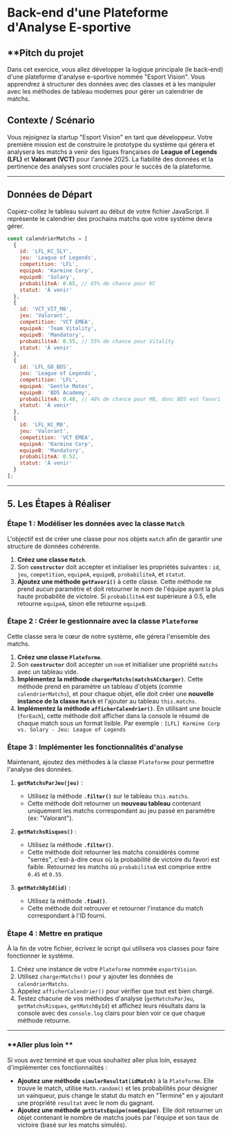 # **Back-end d'une Plateforme d'Analyse E-sportive**

## **Pitch du projet

Dans cet exercice, vous allez développer la logique
principale (le back-end) d'une plateforme d'analyse
e-sportive nommée "Esport Vision". Vous apprendrez à
structurer des données avec des classes et à les manipuler
avec les méthodes de tableau modernes pour gérer un
calendrier de matchs.

## **Contexte / Scénario**

Vous rejoignez la startup "Esport Vision" en tant que
développeur. Votre première mission est de construire le
prototype du système qui gérera et analysera les matchs à
venir des ligues françaises de **League of Legends (LFL)**
et **Valorant (VCT)** pour l'année 2025. La fiabilité des
données et la pertinence des analyses sont cruciales pour le
succès de la plateforme.

-----

## **Données de Départ**

Copiez-collez le tableau suivant au début de votre fichier JavaScript. Il représente le calendrier des prochains matchs que votre système devra gérer.
<!-- vous pouvez modifier comme bon vous semble les données, ce ne sont que des données par défaut, des données de bases. -->

```javascript
const calendrierMatchs = [
  {
    id: 'LFL_KC_SLY',
    jeu: 'League of Legends',
    competition: 'LFL',
    equipeA: 'Karmine Corp',
    equipeB: 'Solary',
    probabiliteA: 0.65, // 65% de chance pour KC
    statut: 'À venir'
  },
  {
    id: 'VCT_VIT_M8',
    jeu: 'Valorant',
    competition: 'VCT EMEA',
    equipeA: 'Team Vitality',
    equipeB: 'Mandatory',
    probabiliteA: 0.55, // 55% de chance pour Vitality
    statut: 'À venir'
  },
  {
    id: 'LFL_GO_BDS',
    jeu: 'League of Legends',
    competition: 'LFL',
    equipeA: 'Gentle Mates',
    equipeB: 'BDS Academy',
    probabiliteA: 0.48, // 48% de chance pour M8, donc BDS est favori
    statut: 'À venir'
  },
  {
    id: 'LFL_KC_M8',
    jeu: 'Valorant',
    competition: 'VCT EMEA',
    equipeA: 'Karmine Corp',
    equipeB: 'Mandatory',
    probabiliteA: 0.52,
    statut: 'À venir'
  }
];
```

-----

## **5. Les Étapes à Réaliser**

### **Étape 1 : Modéliser les données avec la classe `Match`**

L'objectif est de créer une classe pour nos objets `match` afin de garantir une structure de données cohérente.

1. **Créez une classe `Match`**.
2. Son **`constructor`** doit accepter et initialiser les propriétés suivantes : `id`, `jeu`, `competition`, `equipeA`, `equipeB`, `probabiliteA`, et `statut`.
3. **Ajoutez une méthode `getFavori()`** à cette classe. Cette méthode ne prend aucun paramètre et doit retourner le nom de l'équipe ayant la plus haute probabilité de victoire. Si `probabiliteA` est supérieure à 0.5, elle retourne `equipeA`, sinon elle retourne `equipeB`.

### **Étape 2 : Créer le gestionnaire avec la classe `Plateforme`**

Cette classe sera le cœur de notre système, elle gérera l'ensemble des matchs.

1. **Créez une classe `Plateforme`**.
2. Son **`constructor`** doit accepter un `nom` et initialiser une propriété `matchs` avec un tableau vide.
3. **Implémentez la méthode `chargerMatchs(matchsACcharger)`**. Cette méthode prend en paramètre un tableau d'objets (comme `calendrierMatchs`), et pour chaque objet, elle doit créer une **nouvelle instance de la classe `Match`** et l'ajouter au tableau `this.matchs`.
4. **Implémentez la méthode `afficherCalendrier()`**. En utilisant une boucle (`forEach`), cette méthode doit afficher dans la console le résumé de chaque match sous un format lisible. Par exemple :
    `[LFL] Karmine Corp vs. Solary - Jeu: League of Legends`

### **Étape 3 : Implémenter les fonctionnalités d'analyse**

Maintenant, ajoutez des méthodes à la classe `Plateforme` pour permettre l'analyse des données.

1. **`getMatchsParJeu(jeu)`** :

    * Utilisez la méthode **`.filter()`** sur le tableau `this.matchs`.
    * Cette méthode doit retourner un **nouveau tableau** contenant uniquement les matchs correspondant au jeu passé en paramètre (ex: "Valorant").

2. **`getMatchsRisques()`** :

      * Utilisez la méthode **`.filter()`**.
      * Cette méthode doit retourner les matchs considérés comme "serrés", c'est-à-dire ceux où la probabilité de victoire du favori est faible. Retournez les matchs où `probabiliteA` est comprise entre `0.45` et `0.55`.

3. **`getMatchById(id)`** :

      * Utilisez la méthode **`.find()`**.
      * Cette méthode doit retrouver et retourner l'instance du match correspondant à l'ID fourni.

### **Étape 4 : Mettre en pratique**

À la fin de votre fichier, écrivez le script qui utilisera vos classes pour faire fonctionner le système.

1. Créez une instance de votre `Plateforme` nommée `esportVision`.
2. Utilisez `chargerMatchs()` pour y ajouter les données de `calendrierMatchs`.
3. Appelez `afficherCalendrier()` pour vérifier que tout est bien chargé.
4. Testez chacune de vos méthodes d'analyse (`getMatchsParJeu`, `getMatchsRisques`, `getMatchById`) et affichez leurs résultats dans la console avec des `console.log` clairs pour bien voir ce que chaque méthode retourne.
<!-- je me fiche de la façon de faire globale, l'idée, est que vous me prouviez que vous avez bien compris tout ça ! -->

-----

### **Aller plus loin **

Si vous avez terminé et que vous souhaitez aller plus loin, essayez d'implémenter ces fonctionnalités :
<!-- cette partie constituera un bonus et vous offrira des points bonus ;) -->

* **Ajoutez une méthode `simulerResultat(idMatch)`** à la `Plateforme`. Elle trouve le match, utilise `Math.random()` et les probabilités pour désigner un vainqueur, puis change le statut du match en "Terminé" en y ajoutant une propriété `resultat` avec le nom du gagnant.
* **Ajoutez une méthode `getStatsEquipe(nomEquipe)`**. Elle doit retourner un objet contenant le nombre de matchs joués par l'équipe et son taux de victoire (basé sur les matchs simulés).